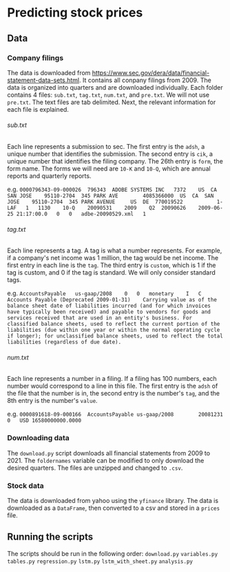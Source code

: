 # Predicting stock prices
## Data
### Company filings
The data is downloaded from https://www.sec.gov/dera/data/financial-statement-data-sets.html. It contains all conpany filings from 2009. The data is organized into quarters and are downloaded individually. Each folder contains 4 files: `sub.txt`, `tag.txt`, `num.txt`, and `pre.txt`. We will not use `pre.txt`. The text files are tab delimited. Next, the relevant information for each file is explained.

###### sub.txt

Each line represents a submission to sec. The first entry is the `adsh`, a unique number that identifies the submission. The second entry is `cik`, a unique number that identifies the filing company. The 26th entry is `form`, the form name. The forms we will need are `10-K` and `10-Q`, which are annual reports and quarterly reports.

e.g. `0000796343-09-000026	796343	ADOBE SYSTEMS INC	7372	US	CA	SAN JOSE	95110-2704	345 PARK AVE		4085366000	US	CA	SAN JOSE	95110-2704	345 PARK AVENUE		US	DE	770019522			1-LAF	1	1130	10-Q	20090531	2009	Q2	20090626	2009-06-25 21:17:00.0	0	0	adbe-20090529.xml	1	`

###### tag.txt
Each line represents a tag. A tag is what a number represents. For example, if a company's net income was 1 million, the tag would be net income. The first entry in each line is the `tag`. The third entry is `custom`, which is 1 if the tag is custom, and 0 if the tag is standard. We will only consider standard tags.

e.g. `AccountsPayable	us-gaap/2008	0	0	monetary	I	C	Accounts Payable (Deprecated 2009-01-31)	Carrying value as of the balance sheet date of liabilities incurred (and for which invoices have typically been received) and payable to vendors for goods and services received that are used in an entity's business. For classified balance sheets, used to reflect the current portion of the liabilities (due within one year or within the normal operating cycle if longer); for unclassified balance sheets, used to reflect the total liabilities (regardless of due date).`

###### num.txt
Each line represents a number in a filing. If a filing has 100 numbers, each number would correspond to a line in this file. The first entry is the `adsh` of the file that the number is in, the second entry is the number's `tag`, and the 8th entry is the number's `value`.

e.g. `0000891618-09-000166	AccountsPayable	us-gaap/2008		20081231	0	USD	16580000000.0000	`

### Downloading data
The `download.py` script downloads all financial statements from 2009 to 2021. The `foldernames` variable can be modified to only download the desired quarters. The files are unzipped and changed to `.csv`.

### Stock data
The data is downloaded from yahoo using the `yfinance` library. The data is downloaded as a `DataFrame`, then converted to a csv and stored in a `prices` file.

## Running the scripts
The scripts should be run in the following order:
`download.py`
`variables.py`
`tables.py`
`regression.py`
`lstm.py`
`lstm_with_sheet.py`
`analysis.py`
